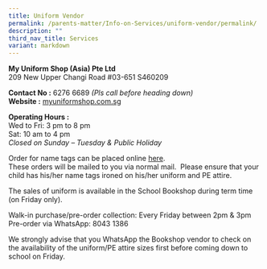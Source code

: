 ```yaml
---
title: Uniform Vendor
permalink: /parents-matter/Info-on-Services/uniform-vendor/permalink/
description: ""
third_nav_title: Services
variant: markdown
---
```

**My Uniform Shop (Asia) Pte Ltd**<br>
209 New Upper Changi Road #03-651 S460209  

**Contact No :** 6276 6689&nbsp;_(Pls call before heading down)_  
**Website :** <a href="http://myuniformshop.com.sg/" target="_blank" rel="noopener noreferrer">myuniformshop.com.sg</a>

**Operating Hours :** <br>Wed to Fri: 3 pm to 8 pm  
Sat: 10 am to 4 pm  
_Closed on Sunday – Tuesday &amp; Public Holiday_

Order for name tags can be placed online <a href="https://www.myuniformshop.com.sg/name-tag-order" target="_blank" rel="noopener noreferrer">here</a>. 
<br>These orders will be mailed to you via normal mail.&nbsp; Please ensure that your child has his/her name tags ironed on his/her uniform and PE attire.

The sales of uniform is available in the School Bookshop during term time (on Friday only).

Walk-in purchase/pre-order collection: Every Friday between 2pm &amp; 3pm<br>
Pre-order via WhatsApp: 8043 1386 <br>

We strongly advise that you WhatsApp the Bookshop vendor to check on the availability of the uniform/PE attire sizes first before coming down to school on Friday.